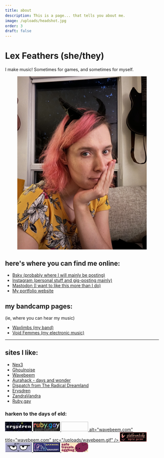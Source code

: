 ```yaml
---
title: about
description: This is a page... that tells you about me.
image: /uploads/headshot.jpg
order: 3
draft: false
---
```

# Lex Feathers (she/they)

I make music! Sometimes for games, and sometimes for myself.

<figure>
  <img src="/uploads/headshot.jpg" alt="Lex Feathers" loading="lazy" />
</figure>

## here's where you can find me online:

- [Bsky (probably where I will mainly be posting)](https://bsky.app/profile/gameaudio.ca)
- [Instagram (personal stuff and gig-posting mainly)](https://instagram.com/lex.feathers)
- [Mastodon (I want to like this more than I do)](https://octodon.social/@lexfeathers)
- [My portfolio website](https://gameaudio.ca)

## my bandcamp pages:

(ie, where you can hear my music)

- [Waxlimbs (my band)](https://waxlimbs.bandcamp.com/)
- [Void Femmes (my electronic music)](https://voidfemmes.bandcamp.com/)


<hr class="faded">

## sites I like:

- [Nex3](https://nex-3.com/)
- [Ghoulnoise](https://ghoulnoise.com/)
- [Wavebeem](https://www.wavebeem.com)
- [Aurahack - days and wonder](https://blog.aurahack.jp)
- [Dispatch from The Radical Dreamland](https://blog.radicaldream.land/)
- [Erysdren](https://erysdren.me)
- [ZandraVandra](https://zandravandra.com)
- [Ruby.gay](https://ruby.gay/)

### harken to the days of eld:

<div class="cool-links">
  <a href="https://erysdren.me/">
    <img
      width="88"
      height="31"
      alt="Erysdren"
      title="Erysdren"
      src="/uploads/erysdren_88x31.png"
    />
  </a>
  <a href="https://ruby.gay">
    <img
      width="88"
      height="31"
      alt="Ruby.gay"
      title="Ruby.gay"
      src="/uploads/ruby.gay.gif"
    />
  </a>
  <a href="https://wavebeem.com">
    <img
      <!-- width="88"
      height="31" -->
      alt="wavebeem.com"
      title="wavebeem.com"
      src="/uploads/wavebeem.gif"
    />
  </a>
  <a href="https://platinumtulip.garden">
    <img
      width="88"
      height="31"
      alt="PlatinumTulip"
      title="PlatinumTulip"
      src="/uploads/tulip88x31.gif"
    />
  </a> 
  <a href="https://renkotsuban.com">
    <img
      width="88"
      height="31"
      alt="Renkotsuban"
      title="Renkotsuban"
      src="/uploads/renkotsuban.com.gif"
    />
  </a> 
  <a href="https://kokoscript.com">
    <img
      width="88"
      height="31"
      alt="Kokoscript"
      title="Kokoscript"
      src="/uploads/kokoscript.gif"
    />
  </a> 
  <!-- Eggbug badge -->
  <img
    width="88"
    height="31"
    alt="We're gonna miss you eggbug"
    title="We're gonna miss you eggbug"
    src="/uploads/8831a_cohost_safetravelslittleguyweregonnamissyou.png"
  />
</div>
